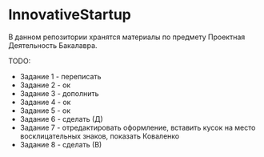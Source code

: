 # InnovativeStartup

В данном репозитории хранятся материалы по предмету Проектная Деятельность Бакалавра.

TODO:
* Задание 1 - переписать
* Задание 2 - ок
* Задание 3 - дополнить
* Задание 4 - ок
* Задание 5 - ок
* Задание 6 - сделать (Д)
* Задание 7 - отредактировать оформление, вставить кусок на место восклицательных знаков, показать Коваленко
* Задание 8 - сделать (В)
